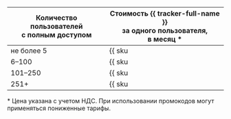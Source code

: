 | Количество пользователей <br>с полным доступом| Стоимость {{ tracker-full-name }} <br>за одного пользователя, <br>в месяц * |
| ----- | ----- |
| не более 5 | {{ sku|RUB|b2b.tracker.license.v1|string }} |
| 6–100 | {{ sku|RUB|b2b.tracker.license.v1|pricingRate.6|string }} (с учетом первых 5) |
| 101–250 | {{ sku|RUB|b2b.tracker.license.v1|pricingRate.100|string }} |
| 251+ | {{ sku|RUB|b2b.tracker.license.v1|pricingRate.250|string }} |

\* Цена указана с учетом НДС. При использовании промокодов могут применяться пониженные тарифы.